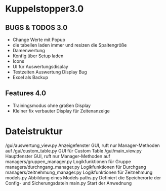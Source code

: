 # Kuppelstopper3.0

## BUGS & TODOS 3.0
- Change Werte mit Popup
- die tabellen laden immer und resizen die Spaltengröße
- Damenwertung
- Konfig über Setup laden
- Icons
- UI für Auswertungsdisplay
- Testzeiten Auswertung Display Bug
- Excel als Backup

## Features 4.0
- Trainingsmodus ohne großen Display
- Kleiner fix verbauter Display für Zeitenanzeige







# Dateistruktur
/gui/auswertung_view.py             Anzeigefenster GUI, ruft nur Manager-Methoden auf
/gui/custom_table.py                GUI für Custom Table
/gui/main_view.py                   Hauptfenster GUI, ruft nur Manager-Methoden auf
managers/gruppen_manager.py         Logikfunktionen für Gruppe 
managers/durchngang_manager.py      Logikfunktionen für Durchgang  
managers/zeitnehmung_manager.py     Logikfunktionen für Zeitnehmung           
models.py                           Abbildung eines Models
paths.py                            Definiert die Speicherorte der Config- und Sicherungsdatein
main.py                             Start der Anwednung




